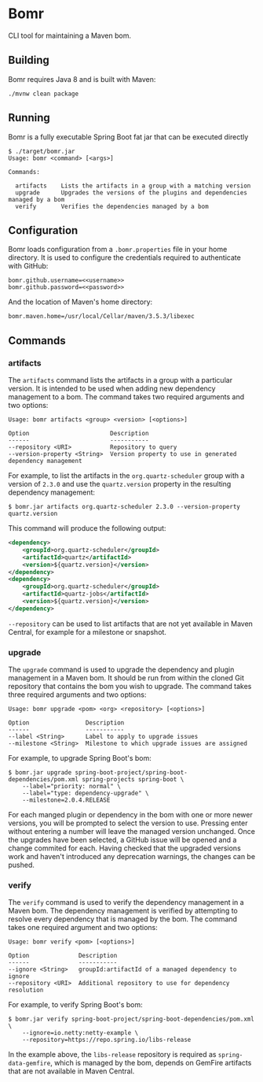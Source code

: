 # Bomr

CLI tool for maintaining a Maven bom.

## Building

Bomr requires Java 8 and is built with Maven:

```
./mvnw clean package
```

## Running

Bomr is a fully executable Spring Boot fat jar that can be executed directly

```
$ ./target/bomr.jar
Usage: bomr <command> [<args>]

Commands:

  artifacts    Lists the artifacts in a group with a matching version
  upgrade      Upgrades the versions of the plugins and dependencies managed by a bom
  verify       Verifies the dependencies managed by a bom
```

## Configuration

Bomr loads configuration from a `.bomr.properties` file in your home directory.
It is used to configure the credentials required to authenticate with GitHub:

```
bomr.github.username=<<username>>
bomr.github.password=<<password>>
```

And the location of Maven's home directory:

```
bomr.maven.home=/usr/local/Cellar/maven/3.5.3/libexec
```

## Commands

### artifacts

The `artifacts` command lists the artifacts in a group with a particular version. It is
intended to be used when adding new dependency management to a bom. The command takes two
required arguments and two options:

```
Usage: bomr artifacts <group> <version> [<options>]

Option                       Description
------                       -----------
--repository <URI>           Repository to query
--version-property <String>  Version property to use in generated dependency management
```

For example, to list the artifacts in the `org.quartz-scheduler` group with a version of
`2.3.0` and use the `quartz.version` property in the resulting dependency management:

```
$ bomr.jar artifacts org.quartz-scheduler 2.3.0 --version-property quartz.version
```

This command will produce the following output:

```xml
<dependency>
	<groupId>org.quartz-scheduler</groupId>
	<artifactId>quartz</artifactId>
	<version>${quartz.version}</version>
</dependency>
<dependency>
	<groupId>org.quartz-scheduler</groupId>
	<artifactId>quartz-jobs</artifactId>
	<version>${quartz.version}</version>
</dependency>
```

`--repository` can be used to list artifacts that are not yet available in Maven Central,
for example for a milestone or snapshot.

### upgrade

The `upgrade` command is used to upgrade the dependency and plugin management in a Maven
bom. It should be run from within the cloned Git repository that contains the bom you wish
to upgrade. The command takes three required arguments and two options:

```
Usage: bomr upgrade <pom> <org> <repository> [<options>]

Option                Description
------                -----------
--label <String>      Label to apply to upgrade issues
--milestone <String>  Milestone to which upgrade issues are assigned
```

For example, to upgrade Spring Boot's bom:

```
$ bomr.jar upgrade spring-boot-project/spring-boot-dependencies/pom.xml spring-projects spring-boot \
    --label="priority: normal" \
    --label="type: dependency-upgrade" \
    --milestone=2.0.4.RELEASE
```

For each manged plugin or dependency in the bom with one or more newer versions, you will
be prompted to select the version to use. Pressing enter without entering a number will
leave the managed version unchanged. Once the upgrades have been selected, a GitHub issue
will be opened and a change commited for each. Having checked that the upgraded versions
work and haven't introduced any deprecation warnings, the changes can be pushed.

### verify

The `verify` command is used to verify the dependency management in a Maven bom. The
dependency management is verified by attempting to resolve every dependency that is
managed by the bom. The command takes one required argument and two options:

```
Usage: bomr verify <pom> [<options>]

Option              Description
------              -----------
--ignore <String>   groupId:artifactId of a managed dependency to ignore
--repository <URI>  Additional repository to use for dependency resolution
```

For example, to verify Spring Boot's bom:

```
$ bomr.jar verify spring-boot-project/spring-boot-dependencies/pom.xml \
    --ignore=io.netty:netty-example \
    --repository=https://repo.spring.io/libs-release
```

In the example above, the `libs-release` repository is required as `spring-data-gemfire`,
which is managed by the bom, depends on GemFire artifacts that are not available in Maven
Central.
